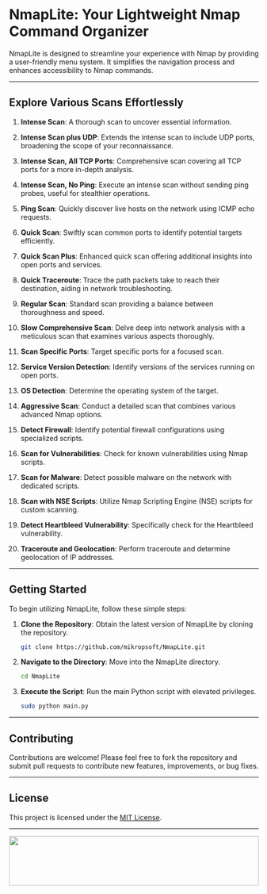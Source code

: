 # NmapLite: Your Lightweight Nmap Command Organizer

NmapLite is designed to streamline your experience with Nmap by providing a user-friendly menu system. It simplifies the navigation process and enhances accessibility to Nmap commands.

---

## Explore Various Scans Effortlessly

1. **Intense Scan**: A thorough scan to uncover essential information.

2. **Intense Scan plus UDP**: Extends the intense scan to include UDP ports, broadening the scope of your reconnaissance.

3. **Intense Scan, All TCP Ports**: Comprehensive scan covering all TCP ports for a more in-depth analysis.

4. **Intense Scan, No Ping**: Execute an intense scan without sending ping probes, useful for stealthier operations.

5. **Ping Scan**: Quickly discover live hosts on the network using ICMP echo requests.

6. **Quick Scan**: Swiftly scan common ports to identify potential targets efficiently.

7. **Quick Scan Plus**: Enhanced quick scan offering additional insights into open ports and services.

8. **Quick Traceroute**: Trace the path packets take to reach their destination, aiding in network troubleshooting.

9. **Regular Scan**: Standard scan providing a balance between thoroughness and speed.

10. **Slow Comprehensive Scan**: Delve deep into network analysis with a meticulous scan that examines various aspects thoroughly.

11. **Scan Specific Ports**: Target specific ports for a focused scan.

12. **Service Version Detection**: Identify versions of the services running on open ports.

13. **OS Detection**: Determine the operating system of the target.

14. **Aggressive Scan**: Conduct a detailed scan that combines various advanced Nmap options.

15. **Detect Firewall**: Identify potential firewall configurations using specialized scripts.

16. **Scan for Vulnerabilities**: Check for known vulnerabilities using Nmap scripts.

17. **Scan for Malware**: Detect possible malware on the network with dedicated scripts.

18. **Scan with NSE Scripts**: Utilize Nmap Scripting Engine (NSE) scripts for custom scanning.

19. **Detect Heartbleed Vulnerability**: Specifically check for the Heartbleed vulnerability.

20. **Traceroute and Geolocation**: Perform traceroute and determine geolocation of IP addresses.

---

## Getting Started

To begin utilizing NmapLite, follow these simple steps:

1. **Clone the Repository**: Obtain the latest version of NmapLite by cloning the repository.

    ```bash
    git clone https://github.com/mikropsoft/NmapLite.git
    ```

2. **Navigate to the Directory**: Move into the NmapLite directory.

    ```bash
    cd NmapLite
    ```

3. **Execute the Script**: Run the main Python script with elevated privileges.

    ```bash
    sudo python main.py
    ```
   
---

## Contributing

Contributions are welcome! Please feel free to fork the repository and submit pull requests to contribute new features, improvements, or bug fixes.

---

## License

This project is licensed under the [MIT License](LICENSE).

---

<img src="https://raw.githubusercontent.com/matfantinel/matfantinel/master/waves.svg" width="100%" height="100">

